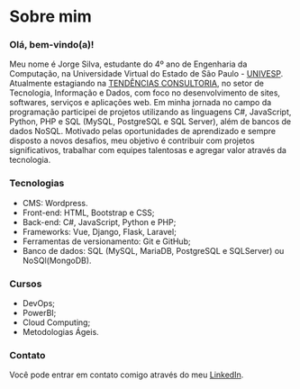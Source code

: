 # Sobre mim

### Olá, bem-vindo(a)!

Meu nome é Jorge Silva, estudante do 4º ano de Engenharia da Computação, na Universidade Virtual do Estado de São Paulo - [UNIVESP](https://univesp.br/). Atualmente estagiando na [TENDÊNCIAS CONSULTORIA](https://tendencias.com.br/), no setor de Tecnologia, Informação e Dados, com foco no desenvolvimento de sites, softwares, serviços e aplicações web. Em minha jornada no campo da programação participei de projetos utilizando as linguagens C#, JavaScript, Python, PHP e SQL (MySQL, PostgreSQL e SQL Server), além de bancos de dados NoSQL. Motivado pelas oportunidades de aprendizado e sempre disposto a novos desafios, meu objetivo é contribuir com projetos significativos, trabalhar com equipes talentosas e agregar valor através da tecnologia.

### Tecnologias
* CMS: Wordpress.
* Front-end: HTML, Bootstrap e CSS;
* Back-end: C#, JavaScript, Python e PHP;
* Frameworks: Vue, Django, Flask, Laravel;
* Ferramentas de versionamento: Git e GitHub;
* Banco de dados: SQL (MySQL, MariaDB, PostgreSQL e SQLServer) ou NoSQl(MongoDB).

### Cursos
* DevOps;
* PowerBI;
* Cloud Computing;
* Metodologias Ágeis.

### Contato
Você pode entrar em contato comigo através do meu [LinkedIn](https://www.linkedin.com/in/jorge-silvva/).
